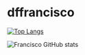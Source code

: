 # dffrancisco

[![Top Langs](https://github-readme-stats.vercel.app/api/top-langs/?username=anuraghazra&langs_count=8)](https://github.com/anuraghazra/github-readme-stats)

![Francisco GitHub stats](https://github-readme-stats.vercel.app/api?username=anuraghazra&show_icons=true&theme=radical)